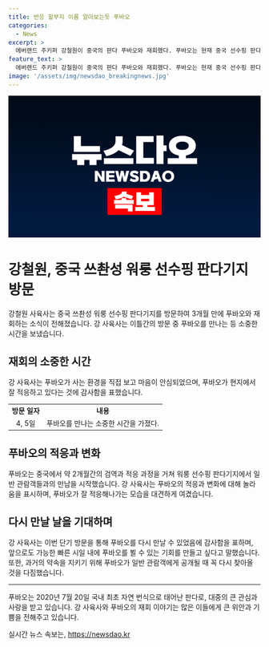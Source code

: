 ```yaml
---
title: 반응 할부지 이름 알아보는듯 푸바오
categories:
  - News
excerpt: >
  에버랜드 주키퍼 강철원이 중국의 판다 푸바오와 재회했다. 푸바오는 현재 중국 선수핑 판다기지에서 생활하며, 강 사육사는 이를 찾아 방문했다. 강 사육사는 푸바오가 적응한 환경에 감탄하며, 푸바오와의 소중한 시간을 보냈다. 특히, 푸바오의 적응력에 감탄하며 미소를 짓는 강 사육사의 모습이 인상적이었다. 2020년에 국내에서 태어난 푸바오는 중국에서 관람객과 만나고 있으며, 강 사육사와의 재회는 많은 이들의 관심을 모으고 있다.
feature_text: >
  에버랜드 주키퍼 강철원이 중국의 판다 푸바오와 재회했다. 푸바오는 현재 중국 선수핑 판다기지에서 생활하며, 강 사육사는 이를 찾아 방문했다. 강 사육사는 푸바오가 적응한 환경에 감탄하며, 푸바오와의 소중한 시간을 보냈다. 특히, 푸바오의 적응력에 감탄하며 미소를 짓는 강 사육사의 모습이 인상적이었다. 2020년에 국내에서 태어난 푸바오는 중국에서 관람객과 만나고 있으며, 강 사육사와의 재회는 많은 이들의 관심을 모으고 있다.
image: '/assets/img/newsdao_breakingnews.jpg'
---
```


<p><img src="/assets/img/newsdao_breakingnews.jpg" alt="pcversion 속보" /></p>

<h1>강철원, 중국 쓰촨성 워룽 선수핑 판다기지 방문</h1>

<p data-ke-size="size16">강철원 사육사는 중국 쓰촨성 워룽 선수핑 판다기지를 방문하여 3개월 만에 푸바오와 재회하는 소식이 전해졌습니다. 강 사육사는 이틀간의 방문 중 푸바오를 만나는 등 소중한 시간을 보냈습니다.</p>

<h2 data-ke-size="size26">재회의 소중한 시간</h2>

<p data-ke-size="size16">강 사육사는 푸바오가 사는 환경을 직접 보고 마음이 안심되었으며, 푸바오가 현지에서 잘 적응하고 있다는 것에 감사함을 표했습니다.</p>

<table>
  <tr>
    <td style="text-align: center; height: 17px;"><b>방문 일자</b></td>
    <td style="text-align: center; height: 17px;"><b>내용</b></td>
  </tr>
  <tr>
    <td style="text-align: center; height: 17px;">4, 5일</td>
    <td style="text-align: center; height: 17px;">푸바오를 만나는 소중한 시간을 가졌다.</td>
  </tr>
</table>

<h2 data-ke-size="size26">푸바오의 적응과 변화</h2>

<p data-ke-size="size16">푸바오는 중국에서 약 2개월간의 검역과 적응 과정을 거쳐 워룽 선수핑 판다기지에서 일반 관람객들과의 만남을 시작했습니다. 강 사육사는 푸바오의 적응과 변화에 대해 놀라움을 표시하며, 푸바오가 잘 적응해나가는 모습을 대견하게 여겼습니다.</p>

<h2 data-ke-size="size26">다시 만날 날을 기대하며</h2>

<p data-ke-size="size16">강 사육사는 이번 단기 방문을 통해 푸바오를 다시 만날 수 있었음에 감사함을 표하며, 앞으로도 가능한 빠른 시일 내에 푸바오를 뵐 수 있는 기회를 만들고 싶다고 말했습니다. 또한, 과거의 약속을 지키기 위해 푸바오가 일반 관람객에게 공개될 때 꼭 다시 찾아올 것을 다짐했습니다.</p>

<hr>

<p data-ke-size="size16">푸바오는 2020년 7월 20일 국내 최초 자연 번식으로 태어난 판다로, 대중의 큰 관심과 사랑을 받고 있습니다. 강 사육사와 푸바오의 재회 이야기는 많은 이들에게 큰 위안과 기쁨을 전해주고 있습니다.</p>
실시간 뉴스 속보는, <a href="https://newsdao.kr" rel="dofollow">https://newsdao.kr</a>



